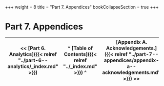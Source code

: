 +++
weight = 8
title = "Part 7. Appendices"
bookCollapseSection = true
+++

# Part 7\. Appendices

<nav>

| \<\< [Part 6\. Analytics]({{< relref "../part-6--analytics/_index.md" >}}) | ^ [Table of Contents]({{< relref "../_index.md" >}}) ^ | [Appendix A\. Acknowledgements\.]({{< relref "../part-7--appendices/appendix-a--acknowledgements.md" >}}) \>\> |
| --- | --- | --- |

</nav>



